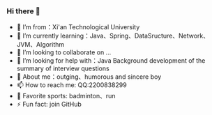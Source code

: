 ### Hi there 👋

- 🔭 I’m from：Xi'an Technological University
- 🌱 I’m currently learning：Java、Spring、DataSructure、Network、JVM、Algorithm
- 👯 I’m looking to collaborate on ...
- 🤔 I’m looking for help with：Java Background development of the summary of interview questions
- 💬 About me：outging、humorous and sincere boy
- 📫 How to reach me: QQ:2200838299
- :runner: Favorite sports: badminton、run
- ⚡ Fun fact: join GitHub

